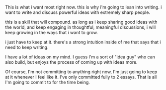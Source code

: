 This is what i want most right now. this is why i'm going to lean into writing. i want to write and discuss powerful ideas with extremely sharp people.

this is a skill that will compound. as long as i keep sharing good ideas with the world, and keep engaging in thoughtful, meaningful discussions, i will keep growing in the ways that i want to grow.

i just have to keep at it. there's a strong intuition inside of me that says that i need to keep writing.

I have a lot of ideas on my mind. I guess I'm a sort of "idea guy" who can also build, but enjoys the process of coming up with ideas more.

Of course, I'm not committing to anything right now, I'm just going to keep at it whenever I feel like it. I've only committed fully to 2 essays. That is all I'm going to commit to for the time being.


